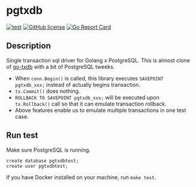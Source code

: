 # pgtxdb

[![test](https://github.com/achiku/pgtxdb/actions/workflows/test.yml/badge.svg)](https://github.com/achiku/pgtxdb/actions/workflows/test.yml)
[![GitHub license](https://img.shields.io/badge/license-MIT-blue.svg)](https://raw.githubusercontent.com/achiku/pgtxdb/master/LICENSE)
[![Go Report Card](https://goreportcard.com/badge/github.com/achiku/pgtxdb)](https://goreportcard.com/report/github.com/achiku/pgtxdb)

## Description

Single transaction sql driver for Golang x PostgreSQL. This is almost clone of [go-txdb](https://github.com/DATA-DOG/go-txdb) with a bit of PostgreSQL tweeks.

- When `conn.Begin()` is called, this library executes `SAVEPOINT pgtxdb_xxx;` instead of actually begins transaction. 
- `tx.Commit()` does nothing.
- `ROLLBACK TO SAVEPOINT pgtxdb_xxx;` will be executed upon `tx.Rollback()` call so that it can emulate transaction rollback.
- Above features enable us to emulate multiple transactions in one test case.


## Run test

Make sure PostgreSQL is running.

```
create database pgtxdbtest;
create user pgtxdbtest;
```

If you have Docker installed on your machine, run `make test`.
